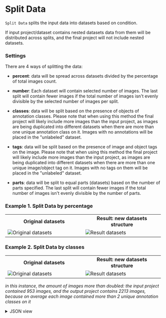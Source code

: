 # Split Data

`Split Data` splits the input data into datasets based on condition.

If input project/dataset contains nested datasets data from them will be distributed across splits, and the final project will not include nested datasets.

### Settings

There are 4 ways of splitting the data:

- **percent**: data will be spread across datasets divided by the percentage of total images count.

- **number**: Each dataset will contain selected number of images. The last split will contain fewer images if the total number of images isn't evenly divisible by the selected number of images per split.

- **classes**: data will be split based on the presence of objects of annotation classes. Please note that when using this method the final project will likely include more images than the input project, as images are being duplicated into different datasets when there are more than one unique annotation class on it. Images with no annotations will be placed in the "unlabeled" dataset.

- **tags**: data will be split based on the presence of image and object tags on the image. Please note that when using this method the final project will likely include more images than the input project, as images are being duplicated into different datasets when there are more than one unique image/object tag on it. Images with no tags on them will be placed in the "unlabeled" dataset.

- **parts**: data will be split to equal parts (datasets) based on the number of parts specified. The last split will contain fewer images if the total number of images isn't evenly divisible by the number of parts.

### Example 1. Split Data by percentage

<table>
<tr>
<td style="text-align:center; width:50%"><strong>Original datasets</strong></td>
<td style="text-align:center; width:50%"><strong>Result: new datasets structure</strong></td>
</tr>
<tr>
<td> <img src="https://github.com/user-attachments/assets/648e3b4e-a532-4b53-bec5-c51c89ea5474" alt="Original datasets"/> </td>
<td> <img src="https://github.com/user-attachments/assets/7085afee-a0ef-4ea1-bcec-bfb578d0265f" alt="Result datasets"/> </td>
</tr>
</table>

### Example 2. Split Data by classes

<table>
<tr>
<td style="text-align:center; width:50%"><strong>Original datasets</strong></td>
<td style="text-align:center; width:50%"><strong>Result: new datasets structure</strong></td>
</tr>
<tr>
<td> <img src="https://github.com/user-attachments/assets/b373cc3b-f288-46d3-a40e-b1ea3173935b" alt="Original datasets"/> </td>
<td> <img src="https://github.com/user-attachments/assets/4b44ec7b-e25a-43db-bde1-eada8561548c" alt="Result datasets"/> </td>
</tr>
</table>

*in this instance, the amount of images more than doubled: the input project contained 953 images, and the output project contains 2213 images, because on average each image contained more than 2 unique annotation classes on it*

<details>
  <summary>JSON view</summary>
<pre>
  "action": "split_data",
  "src": {
    "source": [
      "$images_project_1"
    ]
  },
  "dst": "$split_data_2",
  "settings": {
    "split_method": "classes",
    "split_ratio": 50,
    "split_num": 50
  }
</pre>
</details>
